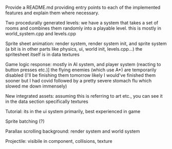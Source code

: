 Provide a README.md providing entry points to each of the implemented features and
explain them where necessary.

Two procedurally generated levels:
	we have a system that takes a set of rooms and combines them randomly into a playable level.
	this is mostly in world_system.cpp and levels.cpp
	
Sprite sheet animation: 
	render system, render system init, and sprite system (a bit is in other parts like physics, ui, world init, levels.cpp...)
	the spritesheet itself is in data textures
	
Game logic response:
	mostly in AI system, and player system (reacting to button presses etc.)]
	the flying enemies (which use A*) are temporarily disabled (I'll be finishing them tomorrow likely
	I would've finished them sooner but I had covid followed by a pretty severe stomach flu which slowed me down immensely)
	
New integrated assets:
	assuming this is referring to art etc., you can see it in the data section specifically textures
	
Tutorial:
	its in the ui system primarily, best experienced in game
	
Sprite batching
	(?)
	
Parallax scrolling background:
	render system and world system
	
Projectile:
	visibile in component, collisions, texture
